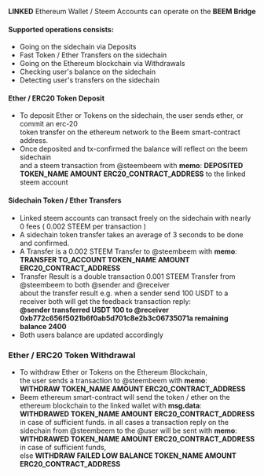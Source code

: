 **LINKED** Ethereum Wallet / Steem Accounts can operate on the **BEEM Bridge**  
#### Supported operations consists:  
* Going on the sidechain via Deposits  
* Fast Token / Ether Transfers on the sidechain    
* Going on the Ethereum blockchain via Withdrawals  
* Checking user's balance on the sidechain
* Detecting user's transfers on the sidechain  

#### Ether / ERC20 Token Deposit
* To deposit Ether or Tokens on the sidechain, the user sends ether, or commit an erc-20  
  token transfer on the ethereum network to the Beem smart-contract address.  
* Once deposited and tx-confirmed the balance will reflect on the beem sidechain  
 and a steem transaction from @steembeem with **memo**: **DEPOSITED TOKEN_NAME AMOUNT ERC20_CONTRACT_ADDRESS** to the linked steem account

#### Sidechain Token / Ether Transfers
* Linked steem accounts can transact freely on the sidechain with nearly 0 fees ( 0.002 STEEM per transaction )
* A sidechain token transfer takes an average of 3 seconds to be done and confirmed.
* A Transfer is a 0.002 STEEM Transfer to @steembeem with **memo**: **TRANSFER TO_ACCOUNT TOKEN_NAME AMOUNT ERC20_CONTRACT_ADDRESS**
* Transfer Result is a double transaction 0.001 STEEM Transfer from @steembeem to both @sender and @receiver   
  about the transfer result e.g. when a sender send 100 USDT to a receiver both will get the feedback transaction reply:  
  **@sender transferred USDT 100 to @receiver 0xb772c656f5021b6f0ab5d701c8e2b3c06735071a remaining balance 2400**  
* Both users balance are updated accordingly 

### Ether / ERC20 Token Withdrawal
* To withdraw Ether or Tokens on the Ethereum Blockchain,  
  the user sends a transaction to @steembeem with **memo**:  
  **WITHDRAW TOKEN_NAME AMOUNT ERC20_CONTRACT_ADDRESS**  
* Beem ethereum smart-contract will send the token / ether on the ethereum blockchain to the linked wallet with **msg.data**:  
  **WITHDRAWED TOKEN_NAME AMOUNT ERC20_CONTRACT_ADDRESS**  
  in case of sufficient funds. in all cases a transaction reply on the sidechain from @steembeem to the @user will be sent with **memo**:  
  **WITHDRAWED TOKEN_NAME AMOUNT ERC20_CONTRACT_ADDRESS**
  in case of sufficient funds,  
  else **WITHDRAW FAILED LOW BALANCE TOKEN_NAME AMOUNT ERC20_CONTRACT_ADDRESS**
